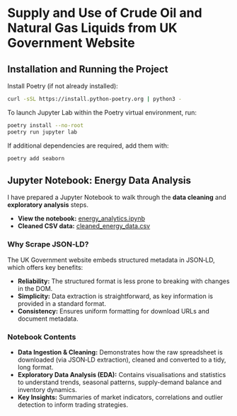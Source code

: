 # Supply and Use of Crude Oil and Natural Gas Liquids from UK Government Website

## Installation and Running the Project

Install Poetry (if not already installed):

```bash
curl -sSL https://install.python-poetry.org | python3 -
```

To launch Jupyter Lab within the Poetry virtual environment, run:

```bash
poetry install --no-root
poetry run jupyter lab
```

If additional dependencies are required, add them with:

```bash
poetry add seaborn
```

## Jupyter Notebook: Energy Data Analysis

I have prepared a Jupyter Notebook to walk through the **data cleaning** and **exploratory analysis** steps.  

- **View the notebook:** [energy_analytics.ipynb](./energy_analytics.ipynb)  
- **Cleaned CSV data:** [cleaned_energy_data.csv](./cleaned_energy_data.csv)

### Why Scrape JSON‑LD?

The UK Government website embeds structured metadata in JSON‑LD, which offers key benefits:

- **Reliability:** The structured format is less prone to breaking with changes in the DOM.
- **Simplicity:** Data extraction is straightforward, as key information is provided in a standard format.
- **Consistency:** Ensures uniform formatting for download URLs and document metadata.

### Notebook Contents

- **Data Ingestion & Cleaning:** Demonstrates how the raw spreadsheet is downloaded (via JSON‑LD extraction), cleaned and converted to a tidy, long format.
- **Exploratory Data Analysis (EDA):** Contains visualisations and statistics to understand trends, seasonal patterns, supply-demand balance and inventory dynamics.
- **Key Insights:** Summaries of market indicators, correlations and outlier detection to inform trading strategies.
